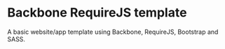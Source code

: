 # Backbone RequireJS template

A basic website/app template using Backbone, RequireJS, Bootstrap and SASS.